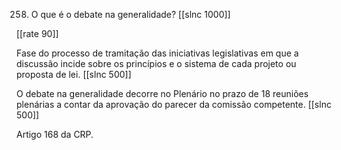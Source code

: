 258. O que é o debate na generalidade?
[[slnc 1000]]

[[rate 90]]

Fase do processo de tramitação das iniciativas legislativas em que a discussão incide sobre os princípios e o sistema de cada projeto ou proposta de lei.
[[slnc 500]]

O debate na generalidade decorre no Plenário no prazo de 18 reuniões plenárias a contar da aprovação do parecer da comissão competente.
[[slnc 500]]

Artigo 168 da CRP.

